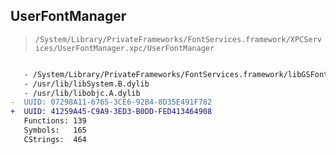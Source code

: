 ## UserFontManager

> `/System/Library/PrivateFrameworks/FontServices.framework/XPCServices/UserFontManager.xpc/UserFontManager`

```diff

   - /System/Library/PrivateFrameworks/FontServices.framework/libGSFont.dylib
   - /usr/lib/libSystem.B.dylib
   - /usr/lib/libobjc.A.dylib
-  UUID: 07298A11-6765-3CE6-92B4-8D35E491F782
+  UUID: 41259A45-C9A9-3ED3-B0DD-FED413464908
   Functions: 139
   Symbols:   165
   CStrings:  464

```
